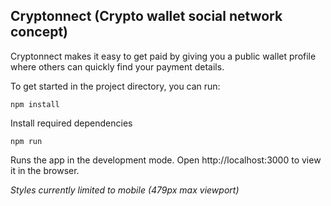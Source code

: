 ## Cryptonnect (Crypto wallet social network concept)
Cryptonnect makes it easy to get paid by giving you a public wallet profile where others can quickly find your payment details.



To get started in the project directory, you can run:
```
npm install
```
Install required dependencies

```
npm run
```
Runs the app in the development mode.
Open http://localhost:3000 to view it in the browser.


*Styles currently limited to mobile (479px max viewport)*